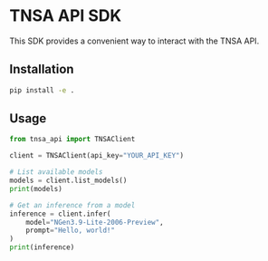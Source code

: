 # TNSA API SDK

This SDK provides a convenient way to interact with the TNSA API.

## Installation

```bash
pip install -e .
```

## Usage

```python
from tnsa_api import TNSAClient

client = TNSAClient(api_key="YOUR_API_KEY")

# List available models
models = client.list_models()
print(models)

# Get an inference from a model
inference = client.infer(
    model="NGen3.9-Lite-2006-Preview",
    prompt="Hello, world!"
)
print(inference)
```